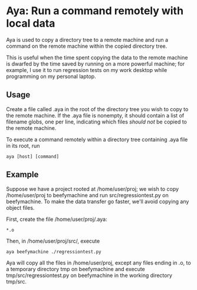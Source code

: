Aya: Run a command remotely with local data
===========================================

Aya is used to copy a directory tree to a remote machine and run a
command on the remote machine within the copied directory tree.

This is useful when the time spent copying the data to the remote
machine is dwarfed by the time saved by running on a more powerful
machine; for example, I use it to run regression tests on my work
desktop while programming on my personal laptop.

Usage
-----

Create a file called .aya in the root of the directory tree you wish
to copy to the remote machine. If the .aya file is nonempty, it should
contain a list of filename globs, one per line, indicating which files
*should not* be copied to the remote machine.

To execute a command remotely within a directory tree containing .aya
file in its root, run

    aya [host] [command]

Example
-------

Suppose we have a project rooted at /home/user/proj; we wish to copy
/home/user/proj to beefymachine and run src/regressiontest.py on
beefymachine. To make the data transfer go faster, we'll avoid copying
any object files.

First, create the file /home/user/proj/.aya:

    *.o

Then, in /home/user/proj/src/, execute

    aya beefymachine ./regressiontest.py

Aya will copy all the files in /home/user/proj, except any files
ending in .o, to a temporary directory tmp on beefymachine and execute
tmp/src/regressiontest.py on beefymachine in the working directory
tmp/src.
